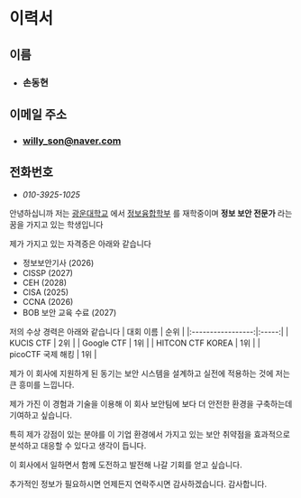 # 이력서

## 이름
- ### 손동현

## 이메일 주소
- ### willy_son@naver.com

## 전화번호
- *010-3925-1025*

안녕하십니까 저는 [광운대학교](https://www.kw.ac.kr/ko) 에서 [정보융합학부](https://ic.kw.ac.kr) 를 재학중이며
**정보 보안 전문가** 라는 꿈을 가지고 있는 학생입니다

제가 가지고 있는 자격증은 아래와 같습니다
- 정보보안기사 (2026)
- CISSP (2027)
- CEH (2028)
- CISA (2025)
- CCNA (2026)
- BOB 보안 교육 수료 (2027)

저의 수상 경력은 아래와 같습니다
| 대회 이름        | 순위 |
|:-----------------:|:-----:|
| KUCIS CTF      | 2위  |
| Google CTF     | 1위  |
| HITCON CTF KOREA | 1위  |
| picoCTF 국제 해킹 | 1위  |

제가 이 회사에 지원하게 된 동기는 보안 시스템을 설계하고 실전에 적용하는 것에 저는 큰 흥미를 느낍니다. 

제가 가진 이 경험과 기술을 이용해 이 회사 보안팀에 보다 더 안전한 환경을 구축하는데 기여하고 싶습니다.

특히 제가 강점이 있는 분야를 이 기업 환경에서 가지고 있는 보안 취약점을 효과적으로 분석하고 대응할 수 있다고 생각이 듭니다. 

이 회사에서 일하면서 함께 도전하고 발전해 나갈 기회를 얻고 싶습니다.

추가적인 정보가 필요하시면 언제든지 연락주시면 감사하겠습니다. 감사합니다.
